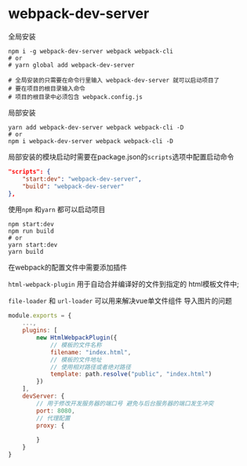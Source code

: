 # webpack-dev-server

全局安装

```shell
npm i -g webpack-dev-server webpack webpack-cli
# or
# yarn global add webpack-dev-server

# 全局安装的只需要在命令行里输入 webpack-dev-server 就可以启动项目了
# 要在项目的根目录输入命令
# 项目的根目录中必须包含 webpack.config.js
```

局部安装

```shell
yarn add webpack-dev-server webpack webpack-cli -D
# or
npm i webpack-dev-server webpack webpack-cli -D
```
局部安装的模块启动时需要在package.json的`scripts`选项中配置启动命令

```json
"scripts": {
    "start:dev": "webpack-dev-server",
    "build": "webpack-dev-server"
},
```

使用`npm` 和`yarn` 都可以启动项目
```shell
npm start:dev
npm run build
# or
yarn start:dev
yarn build
```

在webpack的配置文件中需要添加插件

`html-webpack-plugin` 用于自动合并编译好的文件到指定的 html模板文件中;

`file-loader` 和 `url-loader` 可以用来解决vue单文件组件 导入图片的问题

```js
module.exports = {
    ...,
    plugins: [
        new HtmlWebpackPlugin({
            // 模板的文件名称
            filename: "index.html",
            // 模板的文件地址
            // 使用相对路径或者绝对路径
            template: path.resolve("public", "index.html")
        })
    ],
    devServer: {
        // 用于修改开发服务器的端口号 避免与后台服务器的端口发生冲突
        port: 8080,
        // 代理配置
        proxy: {
            
        }
    }
}
```